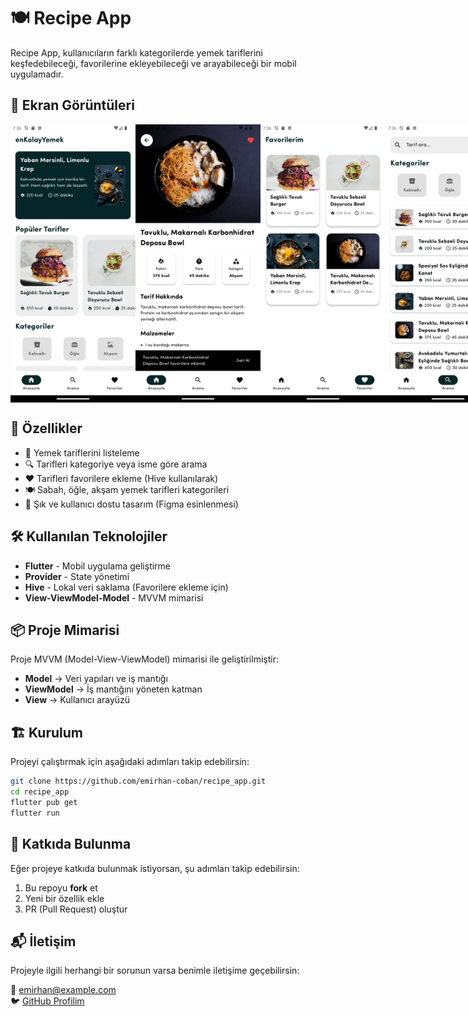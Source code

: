 # 🍽️ Recipe App

Recipe App, kullanıcıların farklı kategorilerde yemek tariflerini keşfedebileceği, favorilerine ekleyebileceği ve arayabileceği bir mobil uygulamadır. 

## 📸 Ekran Görüntüleri
<div style="display: flex; justify-content: space-around;">
  <img src="screenshots/Screenshot_1.png" width="200">
  <img src="screenshots/Screenshot_4.png" width="200">
  <img src="screenshots/Screenshot_2.png" width="200">
  <img src="screenshots/Screenshot_3.png" width="200">
</div>

## 🚀 Özellikler
- 📌 Yemek tariflerini listeleme
- 🔍 Tarifleri kategoriye veya isme göre arama
- ❤️ Tarifleri favorilere ekleme (Hive kullanılarak)
- 🍽️ Sabah, öğle, akşam yemek tarifleri kategorileri
- 📱 Şık ve kullanıcı dostu tasarım (Figma esinlenmesi)

## 🛠️ Kullanılan Teknolojiler
- **Flutter** - Mobil uygulama geliştirme
- **Provider** - State yönetimi
- **Hive** - Lokal veri saklama (Favorilere ekleme için)
- **View-ViewModel-Model** - MVVM mimarisi

## 📦 Proje Mimarisi
Proje MVVM (Model-View-ViewModel) mimarisi ile geliştirilmiştir:
- **Model** → Veri yapıları ve iş mantığı
- **ViewModel** → İş mantığını yöneten katman
- **View** → Kullanıcı arayüzü

## 🏗️ Kurulum
Projeyi çalıştırmak için aşağıdaki adımları takip edebilirsin:

```sh
git clone https://github.com/emirhan-coban/recipe_app.git
cd recipe_app
flutter pub get
flutter run
```

## 🤝 Katkıda Bulunma
Eğer projeye katkıda bulunmak istiyorsan, şu adımları takip edebilirsin:

1. Bu repoyu **fork** et
2. Yeni bir özellik ekle
3. PR (Pull Request) oluştur

## 📬 İletişim
Projeyle ilgili herhangi bir sorunun varsa benimle iletişime geçebilirsin:

📧 [emirhan@example.com](mailto:emirhan@example.com)  
🐦 [GitHub Profilim](https://github.com/emirhan-coban)
